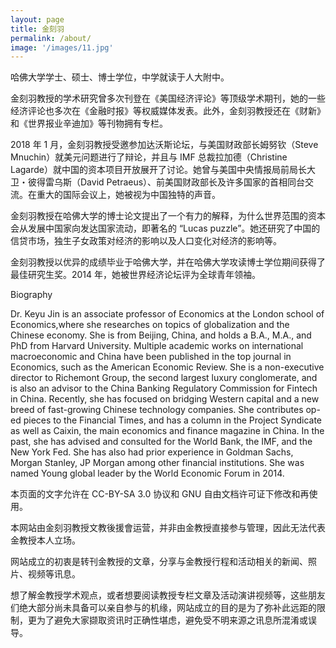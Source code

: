 ```yaml
---
layout: page
title: 金刻羽
permalink: /about/
image: '/images/11.jpg'
---
```


哈佛大学学士、硕士、博士学位，中学就读于人大附中。

金刻羽教授的学术研究曾多次刊登在《美国经济评论》等顶级学术期刊，她的一些经济评论也多次在《金融时报》等权威媒体发表。此外，金刻羽教授还在《财新》和《世界报业辛迪加》等刊物拥有专栏。

2018 年 1 月，金刻羽教授受邀参加达沃斯论坛，与美国财政部长姆努钦（Steve Mnuchin）就美元问题进行了辩论，并且与 IMF 总裁拉加德（Christine Lagarde）就中国的资本项目开放展开了讨论。她曾与美国中央情报局前局长大卫・彼得雷乌斯（David Petraeus）、前美国财政部长及许多国家的首相同台交流。在重大的国际会议上，她被视为中国独特的声音。

金刻羽教授在哈佛大学的博士论文提出了一个有力的解释，为什么世界范围的资本会从发展中国家向发达国家流动，即著名的 “Lucas puzzle”。她还研究了中国的信贷市场，独生子女政策对经济的影响以及人口变化对经济的影响等。

金刻羽教授以优异的成绩毕业于哈佛大学，并在哈佛大学攻读博士学位期间获得了最佳研究生奖。2014 年，她被世界经济论坛评为全球青年领袖。

Biography

Dr. Keyu Jin is an associate professor of Economics at the London school of Economics,where she researches on topics of globalization and the Chinese economy. She is from Beijing, China, and holds a B.A., M.A., and PhD from Harvard University. Multiple academic works on international macroeconomic and China have been published in the top journal in Economics, such as the American Economic Review. She is a non-executive director to Richemont Group, the second largest luxury conglomerate, and is also an advisor to the China Banking Regulatory Commission for Fintech in China. Recently, she has focused on bridging Western capital and a new breed of fast-growing Chinese technology companies. She contributes op-ed pieces to the Financial Times, and has a column in the Project Syndicate as well as Caixin, the main economics and finance magazine in China. In the past, she has advised and consulted for the World Bank, the IMF, and the New York Fed. She has also had prior experience in Goldman Sachs, Morgan Stanley, JP Morgan among other financial institutions. She was named Young global leader by the World Economic Forum in 2014.

本页面的文字允许在 CC-BY-SA 3.0 协议和 GNU 自由文档许可证下修改和再使用。

本网站由金刻羽教授文教後援會运营，并非由金教授直接参与管理，因此无法代表金教授本人立场。

网站成立的初衷是转刊金教授的文章，分享与金教授行程和活动相关的新闻、照片、视频等讯息。

想了解金教授学术观点，或者想要阅读教授专栏文章及活动演讲视频等，这些朋友们绝大部分尚未具备可以亲自参与的机缘，网站成立的目的是为了弥补此远距的限制，更为了避免大家撷取资讯时正确性堪虑，避免受不明来源之讯息所混淆或误导。
